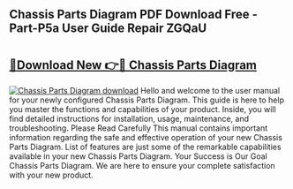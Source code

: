 ## Chassis Parts Diagram PDF Download Free - Part-P5a User Guide Repair ZGQaU

# <h2><a href="http://dfkbzx.blite.top/?on=Chassis+Parts+Diagram">🔗Download New 👉🔴 Chassis Parts Diagram</a></h2>

[![Chassis Parts Diagram download](https://i.imgur.com/lujVjoI.png)](http://dfkbzx.blite.top/?on=Chassis+Parts+Diagram)
Hello and welcome to the user manual for your newly configured Chassis Parts Diagram. This guide is here to help you master the functions and capabilities of your product. Inside, you will find detailed instructions for installation, usage, maintenance, and troubleshooting. Please Read Carefully This manual contains important information regarding the safe and effective operation of your new Chassis Parts Diagram. List of features are just some of the remarkable capabilities available in your new Chassis Parts Diagram. Your Success is Our Goal Chassis Parts Diagram. We are here to ensure your complete satisfaction with your new product.
